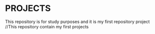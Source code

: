 # PROJECTS
This repository is for study purposes and it is my first repository project
//This repository contain my first projects
